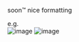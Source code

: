 soon™️ nice formatting

e.g.  
![image](https://user-images.githubusercontent.com/67127399/172745884-b8ee475c-795c-4e5c-80f3-af75a04fa3c3.png)
![image](https://user-images.githubusercontent.com/67127399/172746852-13ab2c59-1278-428f-8b2b-d7a6aa91f539.png)
